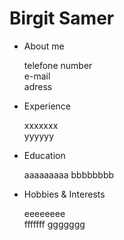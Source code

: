 # Birgit Samer

- About me 
  
  telefone number  
  e-mail   
  adress
  
- Experience

  xxxxxxx  
  yyyyyy
  
- Education

  aaaaaaaaa
  bbbbbbbb

- Hobbies & Interests

  eeeeeeee  
  fffffff 
  ggggggg
  
